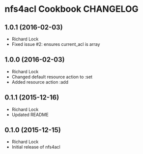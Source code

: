 nfs4acl Cookbook CHANGELOG
==========================

1.0.1 (2016-02-03)
------------------
- Richard Lock
- Fixed issue #2: ensures current_acl is array

1.0.0 (2016-02-03)
------------------
- Richard Lock
- Changed default resource action to :set
- Added resource action :add

0.1.1 (2015-12-16)
------------------
- Richard Lock
- Updated README

0.1.0 (2015-12-15)
------------------
- Richard Lock
- Initial release of nfs4acl
